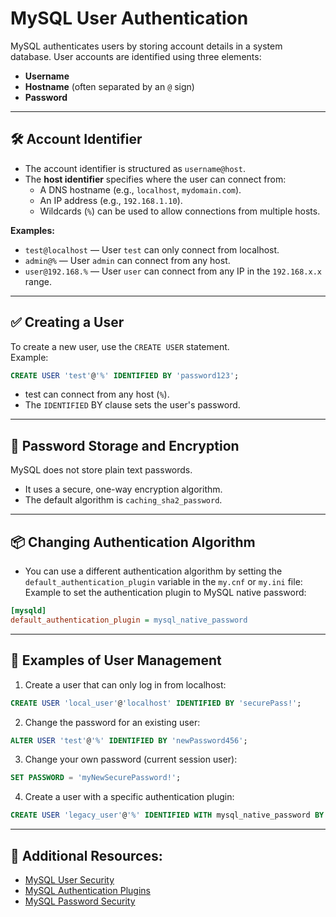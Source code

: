 # MySQL User Authentication  

MySQL authenticates users by storing account details in a system database. User accounts are identified using three elements:

- **Username**  
- **Hostname** (often separated by an `@` sign)  
- **Password**  

---

## 🛠️ **Account Identifier**  

- The account identifier is structured as `username@host`.  
- The **host identifier** specifies where the user can connect from:  
  - A DNS hostname (e.g., `localhost`, `mydomain.com`).  
  - An IP address (e.g., `192.168.1.10`).  
  - Wildcards (`%`) can be used to allow connections from multiple hosts.  

**Examples:**  
- `test@localhost` — User `test` can only connect from localhost.  
- `admin@%` — User `admin` can connect from any host.  
- `user@192.168.%` — User `user` can connect from any IP in the `192.168.x.x` range.  

---

## ✅ **Creating a User**  

To create a new user, use the `CREATE USER` statement.  
Example:  

```sql
CREATE USER 'test'@'%' IDENTIFIED BY 'password123';
```

- test can connect from any host (`%`).
- The `IDENTIFIED` BY clause sets the user's password.

---

## 🔐 Password Storage and Encryption
MySQL does not store plain text passwords.
- It uses a secure, one-way encryption algorithm.
- The default algorithm is `caching_sha2_password`.

---

## 📦 Changing Authentication Algorithm
- You can use a different authentication algorithm by setting the `default_authentication_plugin` variable in the `my.cnf` or `my.ini` file:
Example to set the authentication plugin to MySQL native password:

```ini
[mysqld]
default_authentication_plugin = mysql_native_password
```

---

## 📝 Examples of User Management
1. Create a user that can only log in from localhost:
   
```sql
CREATE USER 'local_user'@'localhost' IDENTIFIED BY 'securePass!';
```

2. Change the password for an existing user:

```sql
ALTER USER 'test'@'%' IDENTIFIED BY 'newPassword456';
```

3. Change your own password (current session user):

```sql
SET PASSWORD = 'myNewSecurePassword!';
```

4. Create a user with a specific authentication plugin:

```sql
CREATE USER 'legacy_user'@'%' IDENTIFIED WITH mysql_native_password BY 'legacyPass123';
```

---

## 🔗 Additional Resources:
- [MySQL User Security](https://dev.mysql.com/doc/refman/8.0/en/security.html)
- [MySQL Authentication Plugins](https://dev.mysql.com/doc/refman/8.0/en/authentication-plugins.html)
- [MySQL Password Security](https://dev.mysql.com/doc/refman/8.0/en/password-security.html)

